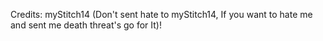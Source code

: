 Credits: myStitch14 (Don't sent hate to myStitch14, If you want to hate me and sent me death threat's go for It)!
